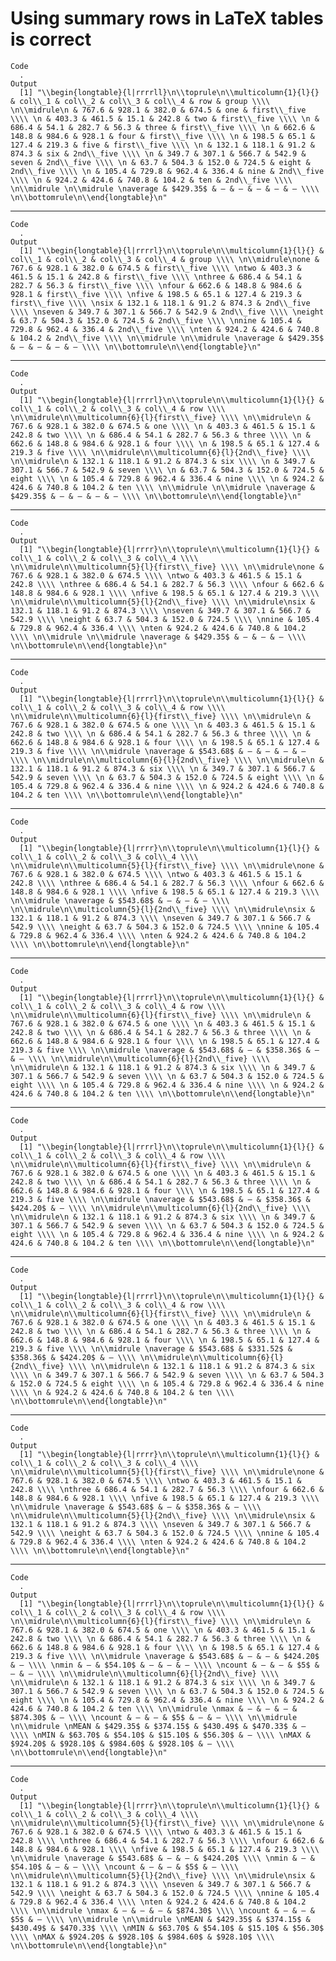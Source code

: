 # Using summary rows in LaTeX tables is correct

    Code
      .
    Output
      [1] "\\begin{longtable}{l|rrrrll}\n\\toprule\n\\multicolumn{1}{l}{} & col\\_1 & col\\_2 & col\\_3 & col\\_4 & row & group \\\\ \n\\midrule\n & 767.6 & 928.1 & 382.0 & 674.5 & one & first\\_five \\\\ \n & 403.3 & 461.5 & 15.1 & 242.8 & two & first\\_five \\\\ \n & 686.4 & 54.1 & 282.7 & 56.3 & three & first\\_five \\\\ \n & 662.6 & 148.8 & 984.6 & 928.1 & four & first\\_five \\\\ \n & 198.5 & 65.1 & 127.4 & 219.3 & five & first\\_five \\\\ \n & 132.1 & 118.1 & 91.2 & 874.3 & six & 2nd\\_five \\\\ \n & 349.7 & 307.1 & 566.7 & 542.9 & seven & 2nd\\_five \\\\ \n & 63.7 & 504.3 & 152.0 & 724.5 & eight & 2nd\\_five \\\\ \n & 105.4 & 729.8 & 962.4 & 336.4 & nine & 2nd\\_five \\\\ \n & 924.2 & 424.6 & 740.8 & 104.2 & ten & 2nd\\_five \\\\ \n\\midrule \n\\midrule \naverage & $429.35$ & — & — & — & — & — \\\\ \n\\bottomrule\n\\end{longtable}\n"

---

    Code
      .
    Output
      [1] "\\begin{longtable}{l|rrrrl}\n\\toprule\n\\multicolumn{1}{l}{} & col\\_1 & col\\_2 & col\\_3 & col\\_4 & group \\\\ \n\\midrule\none & 767.6 & 928.1 & 382.0 & 674.5 & first\\_five \\\\ \ntwo & 403.3 & 461.5 & 15.1 & 242.8 & first\\_five \\\\ \nthree & 686.4 & 54.1 & 282.7 & 56.3 & first\\_five \\\\ \nfour & 662.6 & 148.8 & 984.6 & 928.1 & first\\_five \\\\ \nfive & 198.5 & 65.1 & 127.4 & 219.3 & first\\_five \\\\ \nsix & 132.1 & 118.1 & 91.2 & 874.3 & 2nd\\_five \\\\ \nseven & 349.7 & 307.1 & 566.7 & 542.9 & 2nd\\_five \\\\ \neight & 63.7 & 504.3 & 152.0 & 724.5 & 2nd\\_five \\\\ \nnine & 105.4 & 729.8 & 962.4 & 336.4 & 2nd\\_five \\\\ \nten & 924.2 & 424.6 & 740.8 & 104.2 & 2nd\\_five \\\\ \n\\midrule \n\\midrule \naverage & $429.35$ & — & — & — & — \\\\ \n\\bottomrule\n\\end{longtable}\n"

---

    Code
      .
    Output
      [1] "\\begin{longtable}{l|rrrrl}\n\\toprule\n\\multicolumn{1}{l}{} & col\\_1 & col\\_2 & col\\_3 & col\\_4 & row \\\\ \n\\midrule\n\\multicolumn{6}{l}{first\\_five} \\\\ \n\\midrule\n & 767.6 & 928.1 & 382.0 & 674.5 & one \\\\ \n & 403.3 & 461.5 & 15.1 & 242.8 & two \\\\ \n & 686.4 & 54.1 & 282.7 & 56.3 & three \\\\ \n & 662.6 & 148.8 & 984.6 & 928.1 & four \\\\ \n & 198.5 & 65.1 & 127.4 & 219.3 & five \\\\ \n\\midrule\n\\multicolumn{6}{l}{2nd\\_five} \\\\ \n\\midrule\n & 132.1 & 118.1 & 91.2 & 874.3 & six \\\\ \n & 349.7 & 307.1 & 566.7 & 542.9 & seven \\\\ \n & 63.7 & 504.3 & 152.0 & 724.5 & eight \\\\ \n & 105.4 & 729.8 & 962.4 & 336.4 & nine \\\\ \n & 924.2 & 424.6 & 740.8 & 104.2 & ten \\\\ \n\\midrule \n\\midrule \naverage & $429.35$ & — & — & — & — \\\\ \n\\bottomrule\n\\end{longtable}\n"

---

    Code
      .
    Output
      [1] "\\begin{longtable}{l|rrrr}\n\\toprule\n\\multicolumn{1}{l}{} & col\\_1 & col\\_2 & col\\_3 & col\\_4 \\\\ \n\\midrule\n\\multicolumn{5}{l}{first\\_five} \\\\ \n\\midrule\none & 767.6 & 928.1 & 382.0 & 674.5 \\\\ \ntwo & 403.3 & 461.5 & 15.1 & 242.8 \\\\ \nthree & 686.4 & 54.1 & 282.7 & 56.3 \\\\ \nfour & 662.6 & 148.8 & 984.6 & 928.1 \\\\ \nfive & 198.5 & 65.1 & 127.4 & 219.3 \\\\ \n\\midrule\n\\multicolumn{5}{l}{2nd\\_five} \\\\ \n\\midrule\nsix & 132.1 & 118.1 & 91.2 & 874.3 \\\\ \nseven & 349.7 & 307.1 & 566.7 & 542.9 \\\\ \neight & 63.7 & 504.3 & 152.0 & 724.5 \\\\ \nnine & 105.4 & 729.8 & 962.4 & 336.4 \\\\ \nten & 924.2 & 424.6 & 740.8 & 104.2 \\\\ \n\\midrule \n\\midrule \naverage & $429.35$ & — & — & — \\\\ \n\\bottomrule\n\\end{longtable}\n"

---

    Code
      .
    Output
      [1] "\\begin{longtable}{l|rrrrl}\n\\toprule\n\\multicolumn{1}{l}{} & col\\_1 & col\\_2 & col\\_3 & col\\_4 & row \\\\ \n\\midrule\n\\multicolumn{6}{l}{first\\_five} \\\\ \n\\midrule\n & 767.6 & 928.1 & 382.0 & 674.5 & one \\\\ \n & 403.3 & 461.5 & 15.1 & 242.8 & two \\\\ \n & 686.4 & 54.1 & 282.7 & 56.3 & three \\\\ \n & 662.6 & 148.8 & 984.6 & 928.1 & four \\\\ \n & 198.5 & 65.1 & 127.4 & 219.3 & five \\\\ \n\\midrule \naverage & $543.68$ & — & — & — & — \\\\ \n\\midrule\n\\multicolumn{6}{l}{2nd\\_five} \\\\ \n\\midrule\n & 132.1 & 118.1 & 91.2 & 874.3 & six \\\\ \n & 349.7 & 307.1 & 566.7 & 542.9 & seven \\\\ \n & 63.7 & 504.3 & 152.0 & 724.5 & eight \\\\ \n & 105.4 & 729.8 & 962.4 & 336.4 & nine \\\\ \n & 924.2 & 424.6 & 740.8 & 104.2 & ten \\\\ \n\\bottomrule\n\\end{longtable}\n"

---

    Code
      .
    Output
      [1] "\\begin{longtable}{l|rrrr}\n\\toprule\n\\multicolumn{1}{l}{} & col\\_1 & col\\_2 & col\\_3 & col\\_4 \\\\ \n\\midrule\n\\multicolumn{5}{l}{first\\_five} \\\\ \n\\midrule\none & 767.6 & 928.1 & 382.0 & 674.5 \\\\ \ntwo & 403.3 & 461.5 & 15.1 & 242.8 \\\\ \nthree & 686.4 & 54.1 & 282.7 & 56.3 \\\\ \nfour & 662.6 & 148.8 & 984.6 & 928.1 \\\\ \nfive & 198.5 & 65.1 & 127.4 & 219.3 \\\\ \n\\midrule \naverage & $543.68$ & — & — & — \\\\ \n\\midrule\n\\multicolumn{5}{l}{2nd\\_five} \\\\ \n\\midrule\nsix & 132.1 & 118.1 & 91.2 & 874.3 \\\\ \nseven & 349.7 & 307.1 & 566.7 & 542.9 \\\\ \neight & 63.7 & 504.3 & 152.0 & 724.5 \\\\ \nnine & 105.4 & 729.8 & 962.4 & 336.4 \\\\ \nten & 924.2 & 424.6 & 740.8 & 104.2 \\\\ \n\\bottomrule\n\\end{longtable}\n"

---

    Code
      .
    Output
      [1] "\\begin{longtable}{l|rrrrl}\n\\toprule\n\\multicolumn{1}{l}{} & col\\_1 & col\\_2 & col\\_3 & col\\_4 & row \\\\ \n\\midrule\n\\multicolumn{6}{l}{first\\_five} \\\\ \n\\midrule\n & 767.6 & 928.1 & 382.0 & 674.5 & one \\\\ \n & 403.3 & 461.5 & 15.1 & 242.8 & two \\\\ \n & 686.4 & 54.1 & 282.7 & 56.3 & three \\\\ \n & 662.6 & 148.8 & 984.6 & 928.1 & four \\\\ \n & 198.5 & 65.1 & 127.4 & 219.3 & five \\\\ \n\\midrule \naverage & $543.68$ & — & $358.36$ & — & — \\\\ \n\\midrule\n\\multicolumn{6}{l}{2nd\\_five} \\\\ \n\\midrule\n & 132.1 & 118.1 & 91.2 & 874.3 & six \\\\ \n & 349.7 & 307.1 & 566.7 & 542.9 & seven \\\\ \n & 63.7 & 504.3 & 152.0 & 724.5 & eight \\\\ \n & 105.4 & 729.8 & 962.4 & 336.4 & nine \\\\ \n & 924.2 & 424.6 & 740.8 & 104.2 & ten \\\\ \n\\bottomrule\n\\end{longtable}\n"

---

    Code
      .
    Output
      [1] "\\begin{longtable}{l|rrrrl}\n\\toprule\n\\multicolumn{1}{l}{} & col\\_1 & col\\_2 & col\\_3 & col\\_4 & row \\\\ \n\\midrule\n\\multicolumn{6}{l}{first\\_five} \\\\ \n\\midrule\n & 767.6 & 928.1 & 382.0 & 674.5 & one \\\\ \n & 403.3 & 461.5 & 15.1 & 242.8 & two \\\\ \n & 686.4 & 54.1 & 282.7 & 56.3 & three \\\\ \n & 662.6 & 148.8 & 984.6 & 928.1 & four \\\\ \n & 198.5 & 65.1 & 127.4 & 219.3 & five \\\\ \n\\midrule \naverage & $543.68$ & — & $358.36$ & $424.20$ & — \\\\ \n\\midrule\n\\multicolumn{6}{l}{2nd\\_five} \\\\ \n\\midrule\n & 132.1 & 118.1 & 91.2 & 874.3 & six \\\\ \n & 349.7 & 307.1 & 566.7 & 542.9 & seven \\\\ \n & 63.7 & 504.3 & 152.0 & 724.5 & eight \\\\ \n & 105.4 & 729.8 & 962.4 & 336.4 & nine \\\\ \n & 924.2 & 424.6 & 740.8 & 104.2 & ten \\\\ \n\\bottomrule\n\\end{longtable}\n"

---

    Code
      .
    Output
      [1] "\\begin{longtable}{l|rrrrl}\n\\toprule\n\\multicolumn{1}{l}{} & col\\_1 & col\\_2 & col\\_3 & col\\_4 & row \\\\ \n\\midrule\n\\multicolumn{6}{l}{first\\_five} \\\\ \n\\midrule\n & 767.6 & 928.1 & 382.0 & 674.5 & one \\\\ \n & 403.3 & 461.5 & 15.1 & 242.8 & two \\\\ \n & 686.4 & 54.1 & 282.7 & 56.3 & three \\\\ \n & 662.6 & 148.8 & 984.6 & 928.1 & four \\\\ \n & 198.5 & 65.1 & 127.4 & 219.3 & five \\\\ \n\\midrule \naverage & $543.68$ & $331.52$ & $358.36$ & $424.20$ & — \\\\ \n\\midrule\n\\multicolumn{6}{l}{2nd\\_five} \\\\ \n\\midrule\n & 132.1 & 118.1 & 91.2 & 874.3 & six \\\\ \n & 349.7 & 307.1 & 566.7 & 542.9 & seven \\\\ \n & 63.7 & 504.3 & 152.0 & 724.5 & eight \\\\ \n & 105.4 & 729.8 & 962.4 & 336.4 & nine \\\\ \n & 924.2 & 424.6 & 740.8 & 104.2 & ten \\\\ \n\\bottomrule\n\\end{longtable}\n"

---

    Code
      .
    Output
      [1] "\\begin{longtable}{l|rrrr}\n\\toprule\n\\multicolumn{1}{l}{} & col\\_1 & col\\_2 & col\\_3 & col\\_4 \\\\ \n\\midrule\n\\multicolumn{5}{l}{first\\_five} \\\\ \n\\midrule\none & 767.6 & 928.1 & 382.0 & 674.5 \\\\ \ntwo & 403.3 & 461.5 & 15.1 & 242.8 \\\\ \nthree & 686.4 & 54.1 & 282.7 & 56.3 \\\\ \nfour & 662.6 & 148.8 & 984.6 & 928.1 \\\\ \nfive & 198.5 & 65.1 & 127.4 & 219.3 \\\\ \n\\midrule \naverage & $543.68$ & — & $358.36$ & — \\\\ \n\\midrule\n\\multicolumn{5}{l}{2nd\\_five} \\\\ \n\\midrule\nsix & 132.1 & 118.1 & 91.2 & 874.3 \\\\ \nseven & 349.7 & 307.1 & 566.7 & 542.9 \\\\ \neight & 63.7 & 504.3 & 152.0 & 724.5 \\\\ \nnine & 105.4 & 729.8 & 962.4 & 336.4 \\\\ \nten & 924.2 & 424.6 & 740.8 & 104.2 \\\\ \n\\bottomrule\n\\end{longtable}\n"

---

    Code
      .
    Output
      [1] "\\begin{longtable}{l|rrrrl}\n\\toprule\n\\multicolumn{1}{l}{} & col\\_1 & col\\_2 & col\\_3 & col\\_4 & row \\\\ \n\\midrule\n\\multicolumn{6}{l}{first\\_five} \\\\ \n\\midrule\n & 767.6 & 928.1 & 382.0 & 674.5 & one \\\\ \n & 403.3 & 461.5 & 15.1 & 242.8 & two \\\\ \n & 686.4 & 54.1 & 282.7 & 56.3 & three \\\\ \n & 662.6 & 148.8 & 984.6 & 928.1 & four \\\\ \n & 198.5 & 65.1 & 127.4 & 219.3 & five \\\\ \n\\midrule \naverage & $543.68$ & — & — & $424.20$ & — \\\\ \nmin & — & $54.10$ & — & — & — \\\\ \ncount & — & — & $5$ & — & — \\\\ \n\\midrule\n\\multicolumn{6}{l}{2nd\\_five} \\\\ \n\\midrule\n & 132.1 & 118.1 & 91.2 & 874.3 & six \\\\ \n & 349.7 & 307.1 & 566.7 & 542.9 & seven \\\\ \n & 63.7 & 504.3 & 152.0 & 724.5 & eight \\\\ \n & 105.4 & 729.8 & 962.4 & 336.4 & nine \\\\ \n & 924.2 & 424.6 & 740.8 & 104.2 & ten \\\\ \n\\midrule \nmax & — & — & — & $874.30$ & — \\\\ \ncount & — & — & $5$ & — & — \\\\ \n\\midrule \n\\midrule \nMEAN & $429.35$ & $374.15$ & $430.49$ & $470.33$ & — \\\\ \nMIN & $63.70$ & $54.10$ & $15.10$ & $56.30$ & — \\\\ \nMAX & $924.20$ & $928.10$ & $984.60$ & $928.10$ & — \\\\ \n\\bottomrule\n\\end{longtable}\n"

---

    Code
      .
    Output
      [1] "\\begin{longtable}{l|rrrr}\n\\toprule\n\\multicolumn{1}{l}{} & col\\_1 & col\\_2 & col\\_3 & col\\_4 \\\\ \n\\midrule\n\\multicolumn{5}{l}{first\\_five} \\\\ \n\\midrule\none & 767.6 & 928.1 & 382.0 & 674.5 \\\\ \ntwo & 403.3 & 461.5 & 15.1 & 242.8 \\\\ \nthree & 686.4 & 54.1 & 282.7 & 56.3 \\\\ \nfour & 662.6 & 148.8 & 984.6 & 928.1 \\\\ \nfive & 198.5 & 65.1 & 127.4 & 219.3 \\\\ \n\\midrule \naverage & $543.68$ & — & — & $424.20$ \\\\ \nmin & — & $54.10$ & — & — \\\\ \ncount & — & — & $5$ & — \\\\ \n\\midrule\n\\multicolumn{5}{l}{2nd\\_five} \\\\ \n\\midrule\nsix & 132.1 & 118.1 & 91.2 & 874.3 \\\\ \nseven & 349.7 & 307.1 & 566.7 & 542.9 \\\\ \neight & 63.7 & 504.3 & 152.0 & 724.5 \\\\ \nnine & 105.4 & 729.8 & 962.4 & 336.4 \\\\ \nten & 924.2 & 424.6 & 740.8 & 104.2 \\\\ \n\\midrule \nmax & — & — & — & $874.30$ \\\\ \ncount & — & — & $5$ & — \\\\ \n\\midrule \n\\midrule \nMEAN & $429.35$ & $374.15$ & $430.49$ & $470.33$ \\\\ \nMIN & $63.70$ & $54.10$ & $15.10$ & $56.30$ \\\\ \nMAX & $924.20$ & $928.10$ & $984.60$ & $928.10$ \\\\ \n\\bottomrule\n\\end{longtable}\n"

